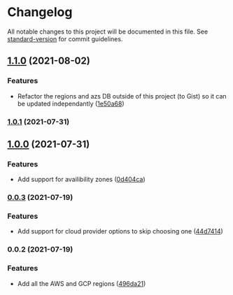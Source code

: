 # Changelog

All notable changes to this project will be documented in this file. See [standard-version](https://github.com/conventional-changelog/standard-version) for commit guidelines.

## [1.1.0](https://github.com/nicolasdao/get-regions/compare/v1.0.1...v1.1.0) (2021-08-02)


### Features

* Refactor the regions and azs DB outside of this project (to Gist) so it can be updated independantly ([1e50a68](https://github.com/nicolasdao/get-regions/commit/1e50a683c4a3fe34fdd1c70af832382afe4e89c6))

### [1.0.1](https://github.com/nicolasdao/get-regions/compare/v1.0.0...v1.0.1) (2021-07-31)

## [1.0.0](https://github.com/nicolasdao/get-regions/compare/v0.0.3...v1.0.0) (2021-07-31)


### Features

* Add support for availibility zones ([0d404ca](https://github.com/nicolasdao/get-regions/commit/0d404caa6f8a58461e0efa4cfc3861e543120dfd))

### [0.0.3](https://github.com/nicolasdao/get-regions/compare/v0.0.2...v0.0.3) (2021-07-19)


### Features

* Add support for cloud provider options to skip choosing one ([44d7414](https://github.com/nicolasdao/get-regions/commit/44d74140a3f0bd0afe7fec0f10a7396ef74a8943))

### 0.0.2 (2021-07-19)


### Features

* Add all the AWS and GCP regions ([496da21](https://github.com/nicolasdao/get-regions/commit/496da211b6c55a3795681a1e9466694d1ac910f4))
